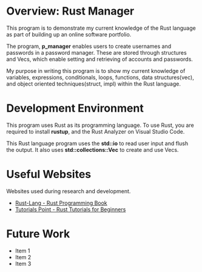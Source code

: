 # Overview: Rust Manager

This program is to demonstrate my current knowledge of the Rust language as part of building up an online software portfolio.

The program, **p_manager** enables users to create usernames and passwords in a password manager. These are stored through structures and Vecs, which enable setting and retrieving of accounts and passwords.

My purpose in writing this program is to show my current knowledge of variables, expressions, conditionals, loops, functions, data structures(vec), and object oriented techniques(struct, impl) within the Rust language.

# Development Environment

This program uses Rust as its programming language. To use Rust, you are required to install **rustup**, and the Rust Analyzer on Visual Studio Code.

This Rust language program uses the **std::io** to read user input and flush the output. It also uses **std::collections::Vec** to create and use Vecs.

# Useful Websites

Websites used during research and development.

- [Rust-Lang - Rust Programming Book](https://doc.rust-lang.org/book/index.html)
- [Tutorials Point - Rust Tutorials for Beginners](https://www.tutorialspoint.com/rust/index.htm)

# Future Work

- Item 1
- Item 2
- Item 3